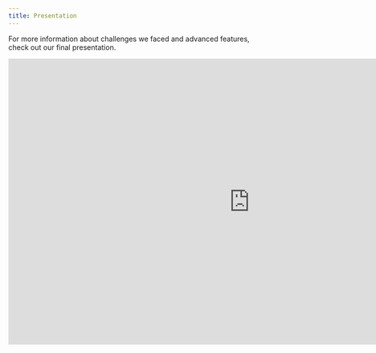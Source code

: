 ```yaml
---
title: Presentation
---
```


For more information about challenges we faced and advanced features, check out our final presentation.

<iframe src="https://docs.google.com/presentation/d/e/2PACX-1vQ5xL9QMTyNrIyxpPGIFbjeY2csvTeN8PULE2BzKXHXQpryPr23X8qeuDJx_4XclcC-O1Biu06r_ZTm/embed?start=false&loop=false&delayms=3000" frameborder="0" width="960" height="569" allowfullscreen="true" mozallowfullscreen="true" webkitallowfullscreen="true"></iframe>